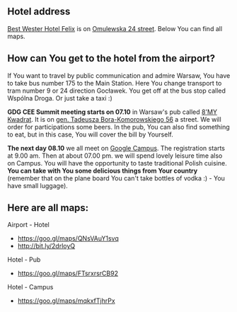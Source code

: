 ## Hotel address
[Best Wester Hotel Felix](http://www.bwfelix.pl/en/) is on [Omulewska 24 street](https://goo.gl/maps/BrqtFjpC7go). Below You can find all maps.

## How can You get to the hotel from the airport?
If You want to travel by public communication and admire Warsaw, You have to take bus number 175 to the Main Station. Here You change transport to tram number 9 or 24 direction Gocławek. You get off at the bus stop called Wspólna Droga.
Or just take a taxi :)

**GDG CEE Summit meeting starts on 07.10** in Warsaw's pub called [8'MY Kwadrat](http://8mykwadrat.pl/). It is on [gen. Tadeusza Bora-Komorowskiego 56](https://goo.gl/maps/BEYfoTZJyxB2) a street. We will order for participations some beers. In the pub, You can also find something to eat, but in this case, You will cover the bill by Yourself.

**The next day 08.10** we all meet on [Google Campus](https://goo.gl/maps/XipGQnP1ZmD2). The registration starts at 9.00 am.
Then at about 07.00 pm. we will spend lovely leisure time also on Campus. You will have the opportunity to taste traditional Polish cuisine. **You can take with You some delicious things from Your country** (remember that on the plane board You can't take bottles of vodka :) - You have small luggage).

## Here are all maps:
Airport - Hotel
* https://goo.gl/maps/QNsVAuY1svq
* http://bit.ly/2drloyQ

Hotel - Pub
* https://goo.gl/maps/FTsrxrsrCB92

Hotel - Campus
* https://goo.gl/maps/mqkxfTjhrPx
